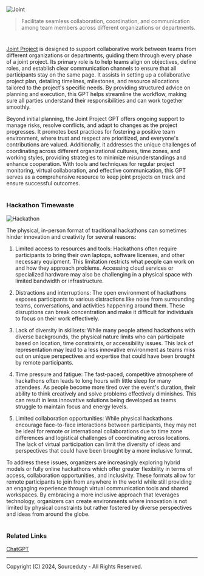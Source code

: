 ![Joint](https://github.com/user-attachments/assets/0adb6396-ee0b-42d7-8580-997488edfb05)

> Facilitate seamless collaboration, coordination, and communication among team members across different organizations or departments.
#

[Joint Project](https://chatgpt.com/g/g-EEvHlNpFC-joint-project) is designed to support collaborative work between teams from different organizations or departments, guiding them through every phase of a joint project. Its primary role is to help teams align on objectives, define roles, and establish clear communication channels to ensure that all participants stay on the same page. It assists in setting up a collaborative project plan, detailing timelines, milestones, and resource allocations tailored to the project's specific needs. By providing structured advice on planning and execution, this GPT helps streamline the workflow, making sure all parties understand their responsibilities and can work together smoothly.

Beyond initial planning, the Joint Project GPT offers ongoing support to manage risks, resolve conflicts, and adapt to changes as the project progresses. It promotes best practices for fostering a positive team environment, where trust and respect are prioritized, and everyone's contributions are valued. Additionally, it addresses the unique challenges of coordinating across different organizational cultures, time zones, and working styles, providing strategies to minimize misunderstandings and enhance cooperation. With tools and techniques for regular project monitoring, virtual collaboration, and effective communication, this GPT serves as a comprehensive resource to keep joint projects on track and ensure successful outcomes.

#
### Hackathon Timewaste

![Hackathon](https://github.com/user-attachments/assets/4c4661cd-dba8-4b73-b005-80cb4a84690a)

The physical, in-person format of traditional hackathons can sometimes hinder innovation and creativity for several reasons:

1. Limited access to resources and tools: Hackathons often require participants to bring their own laptops, software licenses, and other necessary equipment. This limitation restricts what people can work on and how they approach problems. Accessing cloud services or specialized hardware may also be challenging in a physical space with limited bandwidth or infrastructure.

2. Distractions and interruptions: The open environment of hackathons exposes participants to various distractions like noise from surrounding teams, conversations, and activities happening around them. These disruptions can break concentration and make it difficult for individuals to focus on their work effectively. 

3. Lack of diversity in skillsets: While many people attend hackathons with diverse backgrounds, the physical nature limits who can participate based on location, time constraints, or accessibility issues. This lack of representation may lead to a less innovative environment as teams miss out on unique perspectives and expertise that could have been brought by remote participants.

4. Time pressure and fatigue: The fast-paced, competitive atmosphere of hackathons often leads to long hours with little sleep for many attendees. As people become more tired over the event's duration, their ability to think creatively and solve problems effectively diminishes. This can result in less innovative solutions being developed as teams struggle to maintain focus and energy levels.

5. Limited collaboration opportunities: While physical hackathons encourage face-to-face interactions between participants, they may not be ideal for remote or international collaborations due to time zone differences and logistical challenges of coordinating across locations. The lack of virtual participation can limit the diversity of ideas and perspectives that could have been brought by a more inclusive format.

To address these issues, organizers are increasingly exploring hybrid models or fully online hackathons which offer greater flexibility in terms of access, collaboration opportunities, and inclusivity. These formats allow for remote participants to join from anywhere in the world while still providing an engaging experience through virtual communication tools and shared workspaces. By embracing a more inclusive approach that leverages technology, organizers can create environments where innovation is not limited by physical constraints but rather fostered by diverse perspectives and ideas from around the globe.

#
### Related Links

[ChatGPT](https://github.com/sourceduty/ChatGPT)

***
Copyright (C) 2024, Sourceduty - All Rights Reserved.
